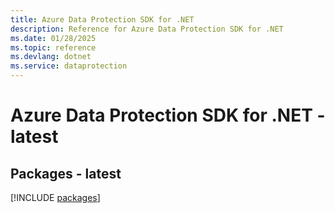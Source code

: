```yaml
---
title: Azure Data Protection SDK for .NET
description: Reference for Azure Data Protection SDK for .NET
ms.date: 01/28/2025
ms.topic: reference
ms.devlang: dotnet
ms.service: dataprotection
---
```

# Azure Data Protection SDK for .NET - latest
## Packages - latest
[!INCLUDE [packages](data-protection-index.md)]